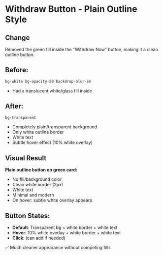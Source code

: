 # Withdraw Button - Plain Outline Style

## Change
Removed the green fill inside the "Withdraw Now" button, making it a clean outline button.

## Before:
```css
bg-white bg-opacity-20 backdrop-blur-sm
```
- Had a translucent white/glass fill inside

## After:
```css
bg-transparent
```
- Completely plain/transparent background
- Only white outline border
- White text
- Subtle hover effect (10% white overlay)

## Visual Result
**Plain outline button on green card:**
- No fill/background color
- Clean white border (2px)
- White text
- Minimal and modern
- On hover: subtle white overlay appears

## Button States:
- **Default**: Transparent bg + white border + white text
- **Hover**: 10% white overlay + white border + white text
- **Click**: (can add if needed)

✅ Much cleaner appearance without competing fills

